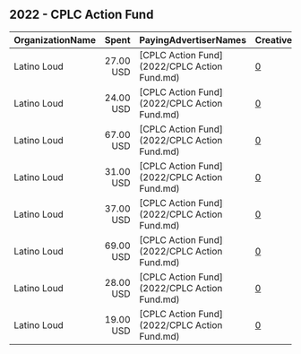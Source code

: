## 2022 - CPLC Action Fund 
|OrganizationName|Spent|PayingAdvertiserNames|CreativeUrls|Impressions|Genders|AgeBrackets|CountryCodes|BillingAddresses|CandidateBallotInformation|
|:---|---:|:---|:---|---:|:---|:---|:---|:---|:---|
|Latino Loud|27.00 USD|[CPLC Action Fund](2022/CPLC Action Fund.md)|[0](https://www.snap.com/political-ads/asset/df3b1181593f8cbcecbbd363ba829a7df97da199a04038c1b13c06b638321513?mediaType=mp4)|6,884||18-39|united states|US||
|Latino Loud|24.00 USD|[CPLC Action Fund](2022/CPLC Action Fund.md)|[0](https://www.snap.com/political-ads/asset/e540819fdf872fcd5037a17fb1d5693c63e60fe5cf8c98e6d4708715c3396d06?mediaType=mp4)|6,182||18-39|united states|US||
|Latino Loud|67.00 USD|[CPLC Action Fund](2022/CPLC Action Fund.md)|[0](https://www.snap.com/political-ads/asset/cb1a84d08a9eb2733251e2f934dcdc6ebe79490657595a5c9dfd987876c3aeb7?mediaType=mp4)|17,042||18-39|united states|US||
|Latino Loud|31.00 USD|[CPLC Action Fund](2022/CPLC Action Fund.md)|[0](https://www.snap.com/political-ads/asset/0d367cdcf47ff821ea08bf35df396aabe956fb2f671b187402b8f75b46b3f596?mediaType=mp4)|8,003||18-39|united states|US||
|Latino Loud|37.00 USD|[CPLC Action Fund](2022/CPLC Action Fund.md)|[0](https://www.snap.com/political-ads/asset/cb1a84d08a9eb2733251e2f934dcdc6ebe79490657595a5c9dfd987876c3aeb7?mediaType=mp4)|9,334||18-39|united states|US||
|Latino Loud|69.00 USD|[CPLC Action Fund](2022/CPLC Action Fund.md)|[0](https://www.snap.com/political-ads/asset/cb1a84d08a9eb2733251e2f934dcdc6ebe79490657595a5c9dfd987876c3aeb7?mediaType=mp4)|17,606||18-39|united states|US||
|Latino Loud|28.00 USD|[CPLC Action Fund](2022/CPLC Action Fund.md)|[0](https://www.snap.com/political-ads/asset/c4007053bd05406f5213cd138c2570926085c365c79a720f6e887a072e023fa1?mediaType=mp4)|7,180||18-39|united states|US||
|Latino Loud|19.00 USD|[CPLC Action Fund](2022/CPLC Action Fund.md)|[0](https://www.snap.com/political-ads/asset/66942e3dd76c9defcdc601c77391cc9b50e2842c7cd61d9b83a95e7165562638?mediaType=mp4)|4,984||18-39|united states|US||
